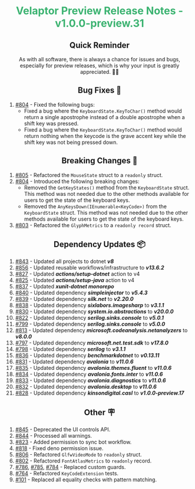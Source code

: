 <h1 align="center" style="color: mediumseagreen;font-weight: bold;">
Velaptor Preview Release Notes - v1.0.0-preview.31
</h1>

<h2 align="center" style="font-weight: bold;">Quick Reminder</h2>

<div align="center">

As with all software, there is always a chance for issues and bugs, especially for preview releases, which is why your input is greatly appreciated. 🙏🏼
</div>

<h2 align="center" style="font-weight: bold;">Bug Fixes 🐛</h2>

1. [#804](https://github.com/KinsonDigital/Velaptor/issues/804) - Fixed the following bugs:
    - Fixed a bug where the `KeyboardState.KeyToChar()` method would return a single apostrophe instead of a double apostrophe when a shift key was pressed.
    - Fixed a bug where the `KeyboardState.KeyToChar()` method would return nothing when the keycode is the grave accent key while the shift key was not being pressed down.

<h2 align="center" style="font-weight: bold;">Breaking Changes 🧨</h2>

1. [#805](https://github.com/KinsonDigital/Velaptor/issues/805) - Refactored the `MouseState` struct to a `readonly` struct.
2. [#804](https://github.com/KinsonDigital/Velaptor/issues/804) - Introduced the following breaking changes:
    - Removed the `GetKeyStates()` method from the `KeyboardState` struct.  This method was not needed due to the other methods available for users to get the state of the keyboard keys.
    - Removed the `AnyKeysDown(IEnumerable<KeyCode>)` from the `KeyboardState` struct.  This method was not needed due to the other methods available for users to get the state of the keyboard keys.
3. [#803](https://github.com/KinsonDigital/Velaptor/issues/803) - Refactored the `GlyphMetrics` to a `readonly record` struct.

<h2 align="center" style="font-weight: bold;">Dependency Updates 📦</h2>

1. [#843](https://github.com/KinsonDigital/Velaptor/pull/843) - Updated all projects to dotnet _**v8**_
2. [#856](https://github.com/KinsonDigital/Velaptor/pull/856) - Updated reusable workflows/infrastructure to _**v13.6.2**_
4. [#827](https://github.com/KinsonDigital/Velaptor/pull/827) - Updated _**actions/setup-dotnet**_ action to v4
5. [#825](https://github.com/KinsonDigital/Velaptor/pull/825) - Updated _**actions/setup-java**_ action to v4
6. [#837](https://github.com/KinsonDigital/Velaptor/pull/837) - Updated _**xunit-dotnet monorepo**_
7. [#840](https://github.com/KinsonDigital/Velaptor/pull/840) - Updated dependency _**simpleinjector**_ to _**v5.4.3**_
8. [#839](https://github.com/KinsonDigital/Velaptor/pull/839) - Updated dependency _**silk.net**_ to _**v2.20.0**_
9. [#838](https://github.com/KinsonDigital/Velaptor/pull/838) - Updated dependency _**sixlabors.imagesharp**_ to _**v3.1.1**_
10. [#830](https://github.com/KinsonDigital/Velaptor/pull/830) - Updated dependency _**system.io.abstractions**_ to _**v20.0.0**_
11. [#822](https://github.com/KinsonDigital/Velaptor/pull/822) - Updated dependency _**serilog.sinks.console**_ to _**v5.0.1**_
12. [#799](https://github.com/KinsonDigital/Velaptor/pull/799) - Updated dependency _**serilog.sinks.console**_ to _**v5.0.0**_
13. [#813](https://github.com/KinsonDigital/Velaptor/pull/813) - Updated dependency _**microsoft.codeanalysis.netanalyzers**_ to _**v8.0.0**_
14. [#797](https://github.com/KinsonDigital/Velaptor/pull/797) - Updated dependency _**microsoft.net.test.sdk**_ to _**v17.8.0**_
15. [#798](https://github.com/KinsonDigital/Velaptor/pull/798) - Updated dependency _**serilog**_ to _**v3.1.1**_
16. [#836](https://github.com/KinsonDigital/Velaptor/pull/836) - Updated dependency _**benchmarkdotnet**_ to _**v0.13.11**_
17. [#831](https://github.com/KinsonDigital/Velaptor/pull/831) - Updated dependency _**avalonia**_ to _**v11.0.6**_
18. [#835](https://github.com/KinsonDigital/Velaptor/pull/835) - Updated dependency _**avalonia.themes.fluent**_ to _**v11.0.6**_
19. [#834](https://github.com/KinsonDigital/Velaptor/pull/834) - Updated dependency _**avalonia.fonts.inter**_ to _**v11.0.6**_
20. [#833](https://github.com/KinsonDigital/Velaptor/pull/833) - Updated dependency _**avalonia.diagnostics**_ to _**v11.0.6**_
21. [#832](https://github.com/KinsonDigital/Velaptor/pull/832) - Updated dependency _**avalonia.desktop**_ to _**v11.0.6**_
22. [#828](https://github.com/KinsonDigital/Velaptor/pull/828) - Updated dependency _**kinsondigital.casl**_ to _**v1.0.0-preview.17**_

<h2 align="center" style="font-weight: bold;">Other 🪧</h2>

1. [#845](https://github.com/KinsonDigital/Velaptor/issues/845) - Deprecated the UI controls API.
2. [#844](https://github.com/KinsonDigital/Velaptor/issues/844) - Processed all warnings.
3. [#823](https://github.com/KinsonDigital/Velaptor/issues/823) - Added permission to sync bot workflow.
4. [#818](https://github.com/KinsonDigital/Velaptor/issues/818) - Fixed deno permission issue.
5. [#806](https://github.com/KinsonDigital/Velaptor/issues/806) - Refactored `GlfwVideoMode` to `readonly` struct.
6. [#802](https://github.com/KinsonDigital/Velaptor/issues/802) - Refactored `FontAtlasMetrics` to `readonly` record.
7. [#786](https://github.com/KinsonDigital/Velaptor/issues/786), [#785](https://github.com/KinsonDigital/Velaptor/issues/785), [#784](https://github.com/KinsonDigital/Velaptor/issues/784) - Replaced custom guards.
8. [#764](https://github.com/KinsonDigital/Velaptor/issues/764) - Refactored `KeyCodeExtension` tests.
9. [#101](https://github.com/KinsonDigital/Velaptor/issues/101) - Replaced all equality checks with pattern matching.
